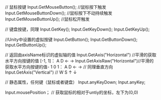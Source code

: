// 鼠标按键
Input.GetMouseButton();     //鼠标按下触发
Input.GetMouseButtonDown(); //鼠标按下不动持续触发
Input.GetMouseButtonUp();   //鼠标松开触发

// 键盘按键，同理
Input.GetKey();
Input.GetKeyDown();
Input.GetKeyUp();

//Unity中设置的虚拟按键
Input.GetButton();
Input.GetButtonDown();
Input.GetButtonUp();

// 返回由axisName标识的虚拟轴的值
Input.GetAxis("Horizontal") //平滑的获取水平方向按键的值 [-1, 1]： A D ← →
Input.GetAxisRaw("Horizontal")//平滑的获取水平方向按键的值- 1 0 1： A D ← →
// 同理垂直方向
Input.GetAxis("Vertical")   // W S ↑ ↓


// 静态属性，任何键（鼠标或者键盘）
Input.anyKeyDown;
Input.anyKey;

Input.mousePosition；    // 获取鼠标的相对于untiy的坐标，左下为(0,0)
